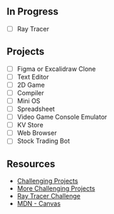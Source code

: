 ## In Progress

- [ ] Ray Tracer

## Projects

- [ ] Figma or Excalidraw Clone
- [ ] Text Editor
- [ ] 2D Game
- [ ] Compiler
- [ ] Mini OS
- [ ] Spreadsheet
- [ ] Video Game Console Emulator
- [ ] KV Store
- [ ] Web Browser
- [ ] Stock Trading Bot

## Resources

- [Challenging Projects](https://austinhenley.com/blog/challengingprojects.html)
- [More Challenging Projects](https://austinhenley.com/blog/morechallengingprojects.html)
- [Ray Tracer Challenge](https://pragprog.com/titles/jbtracer/the-ray-tracer-challenge/)
- [MDN - Canvas](https://developer.mozilla.org/en-US/docs/Web/API/Canvas_API/Manipulating_video_using_canvas)
